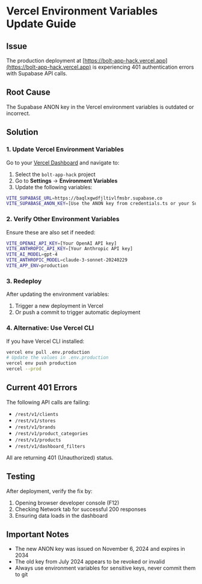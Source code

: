 # Vercel Environment Variables Update Guide

## Issue
The production deployment at [https://bolt-app-hack.vercel.app](https://bolt-app-hack.vercel.app) is experiencing 401 authentication errors with Supabase API calls.

## Root Cause
The Supabase ANON key in the Vercel environment variables is outdated or incorrect.

## Solution

### 1. Update Vercel Environment Variables

Go to your [Vercel Dashboard](https://vercel.com/dashboard) and navigate to:
1. Select the `bolt-app-hack` project
2. Go to **Settings** → **Environment Variables**
3. Update the following variables:

```bash
VITE_SUPABASE_URL=https://baqlxgwdfjltivlfmsbr.supabase.co
VITE_SUPABASE_ANON_KEY=[Use the ANON key from credentials.ts or your Supabase dashboard]
```

### 2. Verify Other Environment Variables

Ensure these are also set if needed:
```bash
VITE_OPENAI_API_KEY=[Your OpenAI API key]
VITE_ANTHROPIC_API_KEY=[Your Anthropic API key]
VITE_AI_MODEL=gpt-4
VITE_ANTHROPIC_MODEL=claude-3-sonnet-20240229
VITE_APP_ENV=production
```

### 3. Redeploy

After updating the environment variables:
1. Trigger a new deployment in Vercel
2. Or push a commit to trigger automatic deployment

### 4. Alternative: Use Vercel CLI

If you have Vercel CLI installed:
```bash
vercel env pull .env.production
# Update the values in .env.production
vercel env push production
vercel --prod
```

## Current 401 Errors

The following API calls are failing:
- `/rest/v1/clients`
- `/rest/v1/stores`
- `/rest/v1/brands`
- `/rest/v1/product_categories`
- `/rest/v1/products`
- `/rest/v1/dashboard_filters`

All are returning 401 (Unauthorized) status.

## Testing

After deployment, verify the fix by:
1. Opening browser developer console (F12)
2. Checking Network tab for successful 200 responses
3. Ensuring data loads in the dashboard

## Important Notes

- The new ANON key was issued on November 6, 2024 and expires in 2034
- The old key from July 2024 appears to be revoked or invalid
- Always use environment variables for sensitive keys, never commit them to git